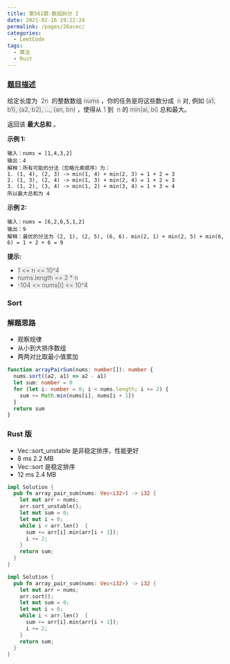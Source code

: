 ```yaml
---
title: 第561题-数组拆分 I
date: 2021-02-16 19:22:24
permalink: /pages/26acec/
categories:
  - LeetCode
tags:
  - 算法
  - Rust
---
```


### [题目描述](https://leetcode-cn.com/problems/array-partition-i/solution/)

给定长度为  <font style="background: #eee; color: #666;">2n</font>  的整数数组 <font style="background: #eee; color: #666;">nums</font> ，你的任务是将这些数分成  <font style="background: #eee; color: #666;">n</font> 对, 例如 <font style="background: #eee; color: #666;">(a1, b1), (a2, b2), ..., (an, bn)</font> ，使得从 <font style="background: #eee; color: #666;">1</font> 到  <font style="background: #eee; color: #666;">n</font> 的 <font style="background: #eee; color: #666;">min(ai, bi)</font> 总和最大。

返回该 **最大总和** 。

<!-- more -->

**示例 1:**

```
输入：nums = [1,4,3,2]
输出：4
解释：所有可能的分法（忽略元素顺序）为：
1. (1, 4), (2, 3) -> min(1, 4) + min(2, 3) = 1 + 2 = 3
2. (1, 3), (2, 4) -> min(1, 3) + min(2, 4) = 1 + 2 = 3
3. (1, 2), (3, 4) -> min(1, 2) + min(3, 4) = 1 + 3 = 4
所以最大总和为 4
```

**示例 2:**

```
输入：nums = [6,2,6,5,1,2]
输出：9
解释：最优的分法为 (2, 1), (2, 5), (6, 6). min(2, 1) + min(2, 5) + min(6, 6) = 1 + 2 + 6 = 9
```

**提示:**

- <font style="background: #eee; color: #666;">1 <= n <= 10^4</font>
- <font style="background: #eee; color: #666;">nums.length == 2 \* n</font>
- <font style="background: #eee; color: #666;">-104 <= nums[i] <= 10^4</font>

### Sort

### 解题思路

- 观察规律
- 从小到大排序数组
- 两两对比取最小值累加

```TypeScript
function arrayPairSum(nums: number[]): number {
  nums.sort((a2, a1) => a2 - a1)
  let sum: number = 0
  for (let i: number = 0; i < nums.length; i += 2) {
    sum += Math.min(nums[i], nums[i + 1])
  }
  return sum
}
```

### Rust 版

- Vec::sort_unstable 是非稳定排序，性能更好
- 8 ms 2.2 MB
- Vec::sort 是稳定排序
- 12 ms 2.4 MB

```Rust
impl Solution {
  pub fn array_pair_sum(nums: Vec<i32>) -> i32 {
    let mut arr = nums;
    arr.sort_unstable();
    let mut sum = 0;
    let mut i = 0;
    while i < arr.len()  {
      sum += arr[i].min(arr[i + 1]);
      i += 2;
    }
    return sum;
  }
}
```

```Rust
impl Solution {
  pub fn array_pair_sum(nums: Vec<i32>) -> i32 {
    let mut arr = nums;
    arr.sort();
    let mut sum = 0;
    let mut i = 0;
    while i < arr.len()  {
      sum += arr[i].min(arr[i + 1]);
      i += 2;
    }
    return sum;
  }
}
```
